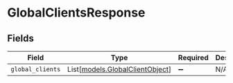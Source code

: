 # GlobalClientsResponse


## Fields

| Field                                                              | Type                                                               | Required                                                           | Description                                                        |
| ------------------------------------------------------------------ | ------------------------------------------------------------------ | ------------------------------------------------------------------ | ------------------------------------------------------------------ |
| `global_clients`                                                   | List[[models.GlobalClientObject](../models/globalclientobject.md)] | :heavy_minus_sign:                                                 | N/A                                                                |